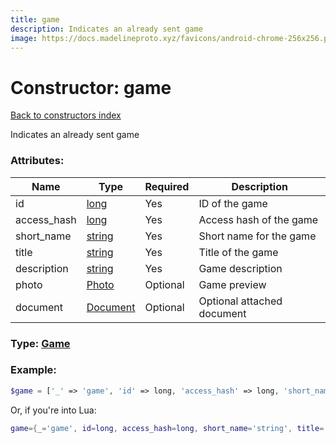 ```yaml
---
title: game
description: Indicates an already sent game
image: https://docs.madelineproto.xyz/favicons/android-chrome-256x256.png
---
```

# Constructor: game  
[Back to constructors index](index.md)



Indicates an already sent game

### Attributes:

| Name     |    Type       | Required | Description |
|----------|---------------|----------|-------------|
|id|[long](../types/long.md) | Yes|ID of the game|
|access\_hash|[long](../types/long.md) | Yes|Access hash of the game|
|short\_name|[string](../types/string.md) | Yes|Short name for the game|
|title|[string](../types/string.md) | Yes|Title of the game|
|description|[string](../types/string.md) | Yes|Game description|
|photo|[Photo](../types/Photo.md) | Optional|Game preview|
|document|[Document](../types/Document.md) | Optional|Optional attached document|



### Type: [Game](../types/Game.md)


### Example:

```php
$game = ['_' => 'game', 'id' => long, 'access_hash' => long, 'short_name' => 'string', 'title' => 'string', 'description' => 'string', 'photo' => Photo, 'document' => Document];
```  


Or, if you're into Lua:

```lua
game={_='game', id=long, access_hash=long, short_name='string', title='string', description='string', photo=Photo, document=Document}

```


